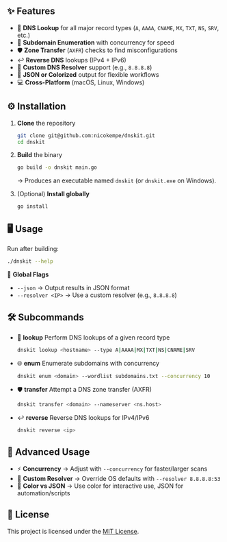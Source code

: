 ## ✨ Features

* 🔎 **DNS Lookup** for all major record types (`A`, `AAAA`, `CNAME`, `MX`, `TXT`, `NS`, `SRV`, etc.)
* 🚀 **Subdomain Enumeration** with concurrency for speed
* 🛡 **Zone Transfer** (`AXFR`) checks to find misconfigurations
* ↩️ **Reverse DNS** lookups (IPv4 + IPv6)
* 🧩 **Custom DNS Resolver** support (e.g., `8.8.8.8`)
* 🎨 **JSON or Colorized** output for flexible workflows
* 💻 **Cross-Platform** (macOS, Linux, Windows)

## ⚙️ Installation

1. **Clone** the repository

   ```bash
   git clone git@github.com:nicokempe/dnskit.git
   cd dnskit
   ```

2. **Build** the binary

   ```bash
   go build -o dnskit main.go
   ```

   → Produces an executable named `dnskit` (or `dnskit.exe` on Windows).

3. (Optional) **Install globally**

   ```bash
   go install
   ```

## 🖥 Usage

Run after building:

```bash
./dnskit --help
```

🔧 **Global Flags**

* `--json` → Output results in JSON format
* `--resolver <IP>` → Use a custom resolver (e.g., `8.8.8.8`)

## 🛠 Subcommands

* 🔎 **lookup**
  Perform DNS lookups of a given record type

  ```bash
  dnskit lookup <hostname> --type A|AAAA|MX|TXT|NS|CNAME|SRV
  ```

* 🌐 **enum**
  Enumerate subdomains with concurrency

  ```bash
  dnskit enum <domain> --wordlist subdomains.txt --concurrency 10
  ```

* 🛡 **transfer**
  Attempt a DNS zone transfer (AXFR)

  ```bash
  dnskit transfer <domain> --nameserver <ns.host>
  ```

* ↩️ **reverse**
  Reverse DNS lookups for IPv4/IPv6

  ```bash
  dnskit reverse <ip>
  ```

## 🔧 Advanced Usage

* ⚡ **Concurrency** → Adjust with `--concurrency` for faster/larger scans
* 🧩 **Custom Resolver** → Override OS defaults with `--resolver 8.8.8.8:53`
* 🎨 **Color vs JSON** → Use color for interactive use, JSON for automation/scripts

## 📜 License

This project is licensed under the [MIT License](https://github.com/nicokempe/dnskit/blob/main/LICENSE).
